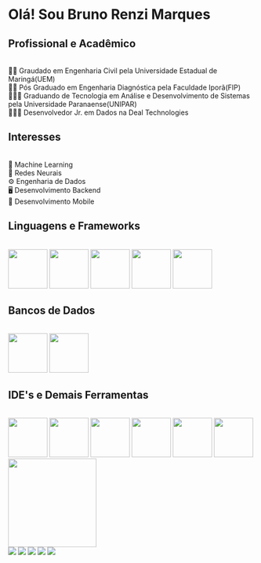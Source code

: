 <h1> Olá! Sou Bruno Renzi Marques </h1>

<h2>Profissional e Acadêmico</h2>
<br>👷🏻 Graudado em Engenharia Civil pela Universidade Estadual de Maringá(UEM)
<br>👷🏻 Pós Graduado em Engenharia Diagnóstica pela Faculdade Iporã(FIP)
<br>👨🏻‍💻 Graduando de Tecnologia em Análise e Desenvolvimento de Sistemas pela Universidade Paranaense(UNIPAR)
<br>👨🏻‍💻 Desenvolvedor Jr. em Dados na Deal Technologies</li>

<h2>Interesses</h2>
<br>🤖 Machine Learning
<br>🧠 Redes Neurais
<br>⚙️ Engenharia de Dados
<br>🖥 Desenvolvimento Backend
<br>📱 Desenvolvimento Mobile

<div>
  <h2>Linguagens e Frameworks</h2>
  <div style="display: inline_block"><br>
    <img src="https://cdn.jsdelivr.net/gh/devicons/devicon/icons/python/python-original.svg" style="height:80px" />
    <img src="https://cdn.jsdelivr.net/gh/devicons/devicon/icons/cakephp/cakephp-original.svg" style="height:80px" />
    <img src="https://cdn.jsdelivr.net/gh/devicons/devicon/icons/javascript/javascript-original.svg" style="height:80px" />
    <img src="https://cdn.jsdelivr.net/gh/devicons/devicon/icons/java/java-original.svg" style="height:80px" />
    <img src="https://cdn.jsdelivr.net/gh/devicons/devicon/icons/csharp/csharp-original.svg" style="height:80px" />
  </div>

  <h2>Bancos de Dados</h2>
  <div style="display: inline_block"><br>
    <img src="https://cdn.jsdelivr.net/gh/devicons/devicon/icons/mysql/mysql-original.svg" style="height:80px" />
    <img src="https://cdn.jsdelivr.net/gh/devicons/devicon/icons/postgresql/postgresql-original.svg" style="height:80px" />

  </div>
</div>

<div>
  <h2>IDE's e Demais Ferramentas</h2>
  <div style="display: inline_block"><br>
    <img src="https://cdn.jsdelivr.net/gh/devicons/devicon/icons/vscode/vscode-original.svg" style="height:80px" />
    <img src="https://cdn.jsdelivr.net/gh/devicons/devicon/icons/jupyter/jupyter-original.svg" style="height:80px" />
    <img src="https://cdn.jsdelivr.net/gh/devicons/devicon/icons/pycharm/pycharm-original.svg" style="height:80px" />
    <img src="https://cdn.jsdelivr.net/gh/devicons/devicon/icons/intellij/intellij-original.svg" style="height:80px" />
    <img src="https://cdn.jsdelivr.net/gh/devicons/devicon/icons/docker/docker-original.svg" style="height:80px" />
    <img src="https://cdn.jsdelivr.net/gh/devicons/devicon/icons/github/github-original.svg" style="height:80px" />
  </div>
</div>

<div>
  <img height="180em" src="https://github-readme-stats.vercel.app/api/top-langs/?username=devbrunorm&layout=compact&langs_count=16&theme=dracula"/>
</div>

<div> 
  <a href="https://www.youtube.com/channel/UC5RrJuRvJ0Wz6O8THJpqmfQ" target="_blank"><img src="https://img.shields.io/badge/YouTube-FF0000?style=for-the-badge&logo=youtube&logoColor=white" target="_blank"></a>
  <a href="https://www.instagram.com/brunorenzimarques/" target="_blank"><img src="https://img.shields.io/badge/-Instagram-%23E4405F?style=for-the-badge&logo=instagram&logoColor=white" target="_blank"></a>
 	<a href="https://www.twitch.tv/frosthawklive" target="_blank"><img src="https://img.shields.io/badge/Twitch-9146FF?style=for-the-badge&logo=twitch&logoColor=white" target="_blank"></a>
  <a href = "mailto:devbrunorm@gmail.com"><img src="https://img.shields.io/badge/-Gmail-%23333?style=for-the-badge&logo=gmail&logoColor=white" target="_blank"></a>
  <a href="https://www.linkedin.com/in/brunormarques/" target="_blank"><img src="https://img.shields.io/badge/-LinkedIn-%230077B5?style=for-the-badge&logo=linkedin&logoColor=white" target="_blank"></a>  
</div>
